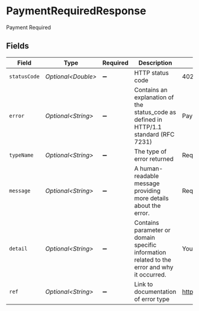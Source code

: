 # PaymentRequiredResponse

Payment Required


## Fields

| Field                                                                                       | Type                                                                                        | Required                                                                                    | Description                                                                                 | Example                                                                                     |
| ------------------------------------------------------------------------------------------- | ------------------------------------------------------------------------------------------- | ------------------------------------------------------------------------------------------- | ------------------------------------------------------------------------------------------- | ------------------------------------------------------------------------------------------- |
| `statusCode`                                                                                | *Optional\<Double>*                                                                         | :heavy_minus_sign:                                                                          | HTTP status code                                                                            | 402                                                                                         |
| `error`                                                                                     | *Optional\<String>*                                                                         | :heavy_minus_sign:                                                                          | Contains an explanation of the status_code as defined in HTTP/1.1 standard (RFC 7231)       | Payment Required                                                                            |
| `typeName`                                                                                  | *Optional\<String>*                                                                         | :heavy_minus_sign:                                                                          | The type of error returned                                                                  | RequestLimitError                                                                           |
| `message`                                                                                   | *Optional\<String>*                                                                         | :heavy_minus_sign:                                                                          | A human-readable message providing more details about the error.                            | Request Limit Reached                                                                       |
| `detail`                                                                                    | *Optional\<String>*                                                                         | :heavy_minus_sign:                                                                          | Contains parameter or domain specific information related to the error and why it occurred. | You have reached your limit of 2000                                                         |
| `ref`                                                                                       | *Optional\<String>*                                                                         | :heavy_minus_sign:                                                                          | Link to documentation of error type                                                         | https://developers.apideck.com/errors#requestlimiterror                                     |